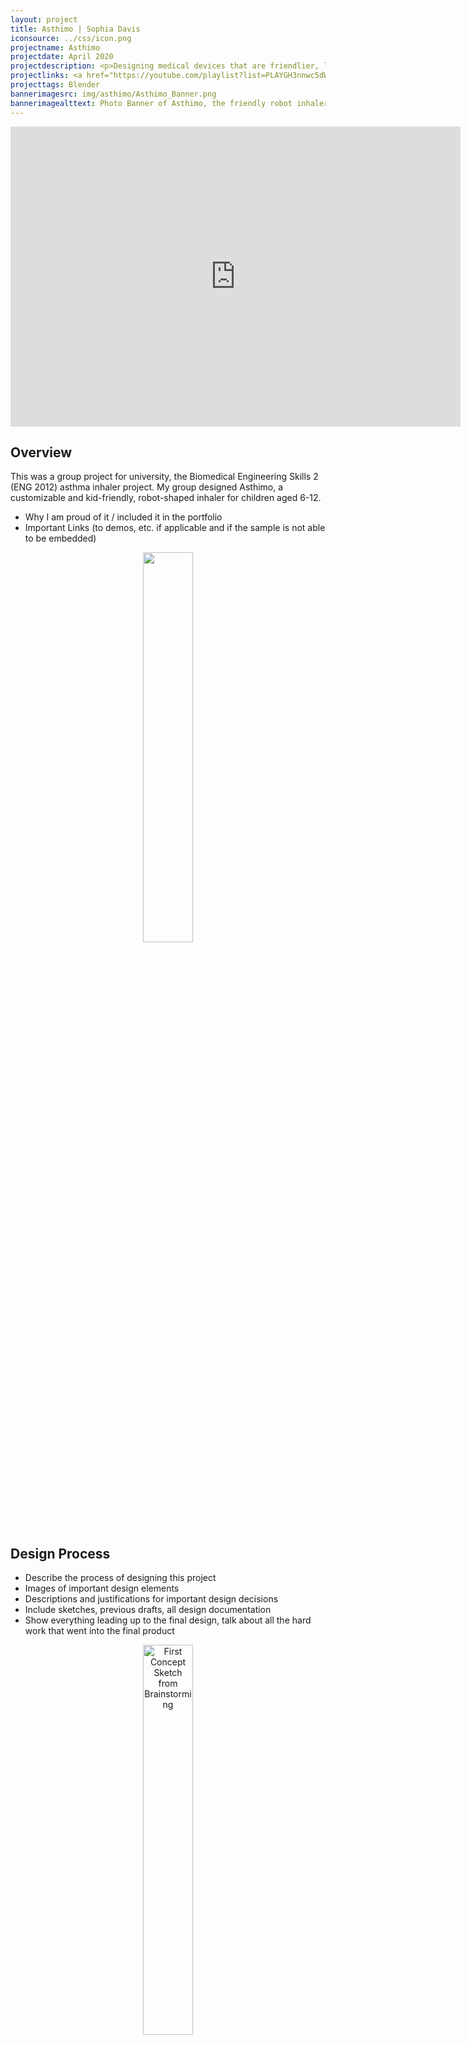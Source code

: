 ```yaml
---
layout: project
title: Asthimo | Sophia Davis
iconsource: ../css/icon.png
projectname: Asthimo
projectdate: April 2020
projectdescription: <p>Designing medical devices that are friendlier, less threatening, and overall provide a better user experience - particularly for children, who may feel quite scared after being diagnosed with asthma. Friendlier, more eye-catching designs for medical products may also help reduce medical non-adherence, particularly for daily preventative treatments.</p>
projectlinks: <a href="https://youtube.com/playlist?list=PLAYGH3nnwc5dWo3RYBiD1Ln1ASDCtphhR">All Asthimo Video Renders</a>
projecttags: Blender
bannerimagesrc: img/asthimo/Asthimo_Banner.png
bannerimagealttext: Photo Banner of Asthimo, the friendly robot inhaler
---
```


<center><iframe width="720" height="480" src="https://www.youtube.com/embed/pD3NS8fKM2A" title="YouTube video player" frameborder="0" allow="accelerometer; autoplay; clipboard-write; encrypted-media; gyroscope; picture-in-picture" allowfullscreen></iframe></center>

## Overview

This was a group project for university, the Biomedical Engineering Skills 2 (ENG 2012) asthma inhaler project. My group designed Asthimo, a customizable and kid-friendly, robot-shaped inhaler for children aged 6-12.

- Why I am proud of it / included it in the portfolio
- Important Links (to demos, etc. if applicable and if the sample is not able to be embedded)

<p align="center">
<img width="40%" src = "img/asthimo/DesignBoard.png">
</p>

## Design Process

- Describe the process of designing this project
- Images of important design elements
- Descriptions and justifications for important design decisions
- Include sketches, previous drafts, all design documentation
- Show everything leading up to the final design, talk about all the hard work that went into the final product

<p align="center">
<img width="40%" src = "img/asthimo/ConceptSketches/concepts_pt1_2.jpg" alt="First Concept Sketch from Brainstorming">
</p>
<p align="center">First Concept Sketch from Brainstorming</p>

<p align="center">
<img width="40%" src = "img/asthimo/ConceptSketches/moreconceptsketches.png" alt="More Concept Sketches">
</p>
<p align="center">More Concept Sketches</p>

<p align="center">
<img width="50%" src = "img/asthimo/Pineapple_Asthimov_Final/Pineapple2.jpg">
</p>

<p align="center">
<img width="50%" src = "img/asthimo/Pineapple_Asthimov_Final/Pineapple3.jpg">
</p>

<p align="center">
<img width="50%" src = "img/asthimo/Pineapple_Asthimov_Final/Pineapple_cropped.jpg">
</p>

<p align="center">
<img width="50%" src = "img/asthimo/Rocket_Asthimov_Final/Rocket_Robot.jpg">
</p>

<p align="center">
<img width="50%" src = "img/asthimo/Pics/AsthimoRocketFront.JPG">
</p>

<p align="center">
<img width="50%" src = "img/asthimo/Pics/Asthimo1Front.JPG">
</p>

<p align="center">
<img width="50%" src = "img/asthimo/Pics/Asthimo2Front.JPG">
</p>

<p align="center">
<img width="50%" src = "img/asthimo/Pics/Asthimo2Back.JPG">
</p>

<p align="center">
<img width="50%" src = "img/asthimo/Pics/AsthimoRocketBack.JPG">
</p>

<p align="center">
<img width="50%" src = "img/asthimo/Pics/Asthimo1Unfolded.JPG">
</p>

<p align="center">
<img width="50%" src = "img/asthimo/Pics/Crossection.png">
</p>

## The Future

- Talk about any future plans or improvements that you would make on the final product, or...
- Alternatively, talk about how the skills learned from this work will help you in your future career.
- Maybe show personal growth & improvement here.

## Skills and Software Used

- List the skills and software used for this project

## Additional Links and Resources

- List additional links, bibliography, etc
